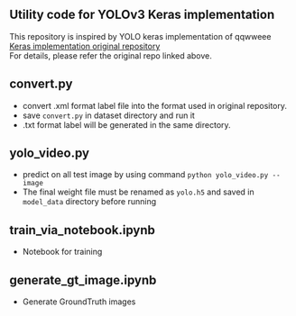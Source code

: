 ## Utility code for YOLOv3 Keras implementation
This repository is inspired by YOLO keras implementation of qqwweee  
[Keras implementation original repository](https://github.com/qqwweee/keras-yolo3)  
For details, please refer the original repo linked above.

## convert.py  
- convert .xml format label file into the format used in original repository.  
- save `convert.py` in dataset directory and run it    
- .txt format label will be generated in the same directory.  
  
## yolo_video.py  
- predict on all test image by using command `python yolo_video.py --image`  
- The final weight file must be renamed as `yolo.h5` and saved in `model_data` directory before running  

## train_via_notebook.ipynb  
- Notebook for training

## generate_gt_image.ipynb  
- Generate GroundTruth images
